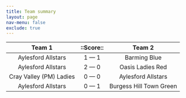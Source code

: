 ```yaml
---
title: Team summary
layout: page
nav-menu: false
exclude: true
---
```




|         Team 1          |  ::Score::  |         Team 2          |
|:-----------------------:|:-----------:|:-----------------------:|
|   Aylesford Allstars    | 1 &mdash; 1 |      Barming Blue       |
|   Aylesford Allstars    | 2 &mdash; 0 |    Oasis Ladies Red     |
| Cray Valley (PM) Ladies | 0 &mdash; 0 |   Aylesford Allstars    |
|   Aylesford Allstars    | 0 &mdash; 1 | Burgess Hill Town Green |

 <br /><br /><br />